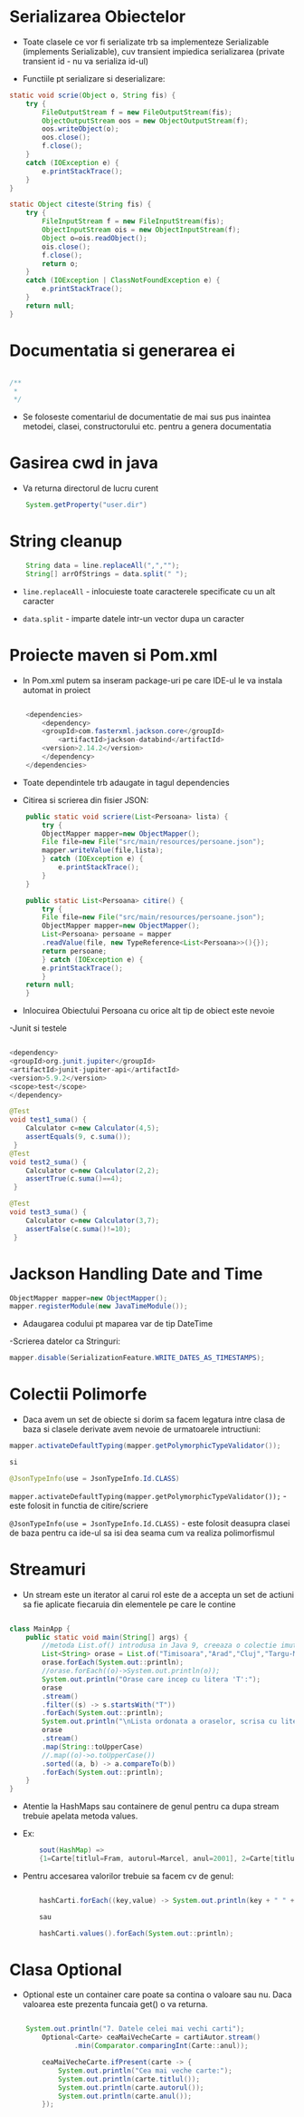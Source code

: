 # Serializarea Obiectelor

- Toate clasele ce vor fi serializate trb sa implementeze Serializable (implements Serializable), cuv transient impiedica serializarea (private transient id - nu va serializa id-ul)

- Functiile pt serializare si deserializare:

```java
static void scrie(Object o, String fis) {
    try {
        FileOutputStream f = new FileOutputStream(fis);
        ObjectOutputStream oos = new ObjectOutputStream(f);
        oos.writeObject(o);
        oos.close();
        f.close();
    }
    catch (IOException e) {
        e.printStackTrace();
    }
}

static Object citeste(String fis) {
    try {
        FileInputStream f = new FileInputStream(fis);
        ObjectInputStream ois = new ObjectInputStream(f);
        Object o=ois.readObject();
        ois.close();
        f.close();
        return o;
    }
    catch (IOException | ClassNotFoundException e) {
        e.printStackTrace();
    }
    return null;
}

```

# Documentatia si generarea ei

``` java

/**
 * 
 */

```

- Se foloseste comentariul de documentatie de mai sus pus inaintea metodei, clasei, constructorului etc. pentru a genera documentatia

# Gasirea cwd in java

- Va returna directorul de lucru curent


```java
    System.getProperty("user.dir")
```

# String cleanup

```java
    String data = line.replaceAll(",","");
    String[] arrOfStrings = data.split(" ");
```

- `line.replaceAll` - inlocuieste toate caracterele specificate cu un alt caracter

- `data.split` - imparte datele intr-un vector dupa un caracter

# Proiecte maven si Pom.xml

- In Pom.xml putem sa inseram package-uri pe care IDE-ul le va instala automat in proiect

``` java

    <dependencies>
        <dependency>
        <groupId>com.fasterxml.jackson.core</groupId>
            <artifactId>jackson-databind</artifactId>
        <version>2.14.2</version>
        </dependency> 
    </dependencies>

```

- Toate dependintele trb adaugate in tagul dependencies

- Citirea si scrierea din fisier JSON:

```java
    public static void scriere(List<Persoana> lista) {
        try {
        ObjectMapper mapper=new ObjectMapper();
        File file=new File("src/main/resources/persoane.json");
        mapper.writeValue(file,lista);
        } catch (IOException e) {
            e.printStackTrace();
        }
    }

    public static List<Persoana> citire() {
        try {
        File file=new File("src/main/resources/persoane.json");
        ObjectMapper mapper=new ObjectMapper();
        List<Persoana> persoane = mapper
        .readValue(file, new TypeReference<List<Persoana>>(){});
        return persoane;
        } catch (IOException e) {
        e.printStackTrace();
        }
    return null;
    } 
```

- Inlocuirea Obiectului Persoana cu orice alt tip de obiect este nevoie

-Junit si testele

``` java

<dependency>
<groupId>org.junit.jupiter</groupId>
<artifactId>junit-jupiter-api</artifactId>
<version>5.9.2</version>
<scope>test</scope>
</dependency>

@Test
void test1_suma() {
    Calculator c=new Calculator(4,5);
    assertEquals(9, c.suma());
 }
@Test
void test2_suma() {
    Calculator c=new Calculator(2,2);
    assertTrue(c.suma()==4);
 } 

@Test
void test3_suma() {
    Calculator c=new Calculator(3,7);
    assertFalse(c.suma()!=10);
 } 

```

# Jackson Handling Date and Time

```java
ObjectMapper mapper=new ObjectMapper();
mapper.registerModule(new JavaTimeModule()); 
```
- Adaugarea codului pt maparea var de tip DateTime

-Scrierea datelor ca Stringuri:

```java
mapper.disable(SerializationFeature.WRITE_DATES_AS_TIMESTAMPS); 
```

# Colectii Polimorfe

- Daca avem un set de obiecte si dorim sa facem legatura intre clasa de baza si clasele derivate avem nevoie de urmatoarele intructiuni:

```java
mapper.activateDefaultTyping(mapper.getPolymorphicTypeValidator()); 

si

@JsonTypeInfo(use = JsonTypeInfo.Id.CLASS) 
```

`mapper.activateDefaultTyping(mapper.getPolymorphicTypeValidator());` - este folosit in functia de citire/scriere

`@JsonTypeInfo(use = JsonTypeInfo.Id.CLASS)` - este folosit deasupra clasei de baza pentru ca ide-ul sa isi dea seama cum va realiza polimorfismul

# Streamuri

- Un stream este un iterator al carui rol este de a accepta un set de actiuni sa fie aplicate fiecaruia din
elementele pe care le contine

``` java

class MainApp {
    public static void main(String[] args) {
        //metoda List.of() introdusa in Java 9, creeaza o colectie imutabila de obiecte
        List<String> orase = List.of("Timisoara","Arad","Cluj","Targu-Mures");
        orase.forEach(System.out::println);
        //orase.forEach((o)->System.out.println(o));
        System.out.println("Orase care incep cu litera 'T':");
        orase
        .stream()
        .filter((s) -> s.startsWith("T"))
        .forEach(System.out::println);
        System.out.println("\nLista ordonata a oraselor, scrisa cu litere mari: ");
        orase
        .stream()
        .map(String::toUpperCase)
        //.map((o)->o.toUpperCase())
        .sorted((a, b) -> a.compareTo(b))
        .forEach(System.out::println);
    }
}

```

- Atentie la HashMaps sau containere de genul pentru ca dupa stream trebuie apelata metoda values.

- Ex:

    ``` java
        sout(HashMap) => 
        {1=Carte[titlul=Fram, autorul=Marcel, anul=2001], 2=Carte[titlul=De veghe in lanul de secara, autorul=J.D. SALINGER, anul=1951], 3=Carte[titlul=Mitul lui Camus, autorul=Albert Camus, anul=1942], 4=Carte[titlul=Scurta istorie a omenirii, autorul=Yuval Noah Harari, anul=2011], 5=Carte[titlul=Homo deus - Scurta istorie a viitorului, autorul=Yuval Noah Harari, anul=2015], 6=Carte[titlul=21 de lectii pentru secolul XXI, autorul=Yuval Noah Harari, anul=2018]}
    ```

- Pentru accesarea valorilor trebuie sa facem cv de genul:

    ``` java

        hashCarti.forEach((key,value) -> System.out.println(key + " " + value));

        sau

        hashCarti.values().forEach(System.out::println);

    ```

# Clasa Optional

- Optional este un container care poate sa contina o valoare sau nu. Daca valoarea este prezenta funcaia get() o va returna.

``` java

    System.out.println("7. Datele celei mai vechi carti");
        Optional<Carte> ceaMaiVecheCarte = cartiAutor.stream()
                .min(Comparator.comparingInt(Carte::anul));

        ceaMaiVecheCarte.ifPresent(carte -> {
            System.out.println("Cea mai veche carte:");
            System.out.println(carte.titlul());
            System.out.println(carte.autorul());
            System.out.println(carte.anul());
        });

```